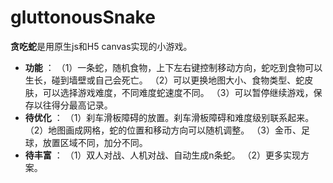 # gluttonousSnake

**贪吃蛇**是用原生js和H5 canvas实现的小游戏。 

- **功能** ：
（1）一条蛇，随机食物，上下左右键控制移动方向，蛇吃到食物可以生长，碰到墙壁或自己会死亡。
（2）可以更换地图大小、食物类型、蛇皮肤，可以选择游戏难度，不同难度蛇速度不同。
（3）可以暂停继续游戏，保存以往得分最高记录。
- **待优化** ：
（1）刹车滑板障碍的放置。刹车滑板障碍和难度级别联系起来。
（2）地图画成网格，蛇的位置和移动方向可以随机调整。
（3）金币、足球，放置区域不同，加分不同。
- **待丰富** ：
（1）双人对战、人机对战、自动生成n条蛇。
（2）更多实现方案。
